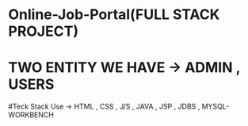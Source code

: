 # Online-Job-Portal(FULL STACK PROJECT)
# TWO ENTITY WE HAVE -> ADMIN ,  USERS
#Teck Stack Use -> HTML , CSS , J/S , JAVA , JSP , JDBS , MYSQL-WORKBENCH
